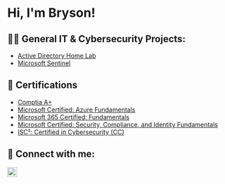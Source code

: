 <h1>Hi, I'm Bryson!

<h2>👨‍💻 General IT & Cybersecurity Projects:</h2>


  - [Active Directory Home Lab](https://github.com/bjones-01/ActiveDirectoryLab)
  - [Microsoft Sentinel](https://github.com/joshmadakor1/Algorithms-Practice)



<h2>📄 Certifications</h2>

- [Comptia A+](https://www.credly.com/badges/03dd1fc9-bb21-48ce-b282-93000ba8eedd/public_url)
- [Microsoft Certified: Azure Fundamentals](https://www.credly.com/badges/6f01eeb4-d799-4aa6-8ce5-5dcc09348dcb/public_url)
- [Microsoft 365 Certified: Fundamentals](https://www.credly.com/badges/89774e91-ef0a-474f-82c2-b484f1b2866b/public_url)
- [Microsoft Certified: Security, Compliance, and Identity Fundamentals](https://www.credly.com/badges/7192705b-819f-4444-84f8-84ed39113608/public_url)
- [ISC²: Certified in Cybersecurity (CC)](https://www.credly.com/badges/20c64c42-e4c9-4e7e-8260-7e42470d4650/public_url)
 



<h2> 🤳 Connect with me:</h2>


[<img align="left" alt="BrysonJones | LinkedIn" width="22px" src="https://cdn.jsdelivr.net/npm/simple-icons@v3/icons/linkedin.svg" />][linkedin]



[linkedin]: https://www.linkedin.com/in/brysjones/


